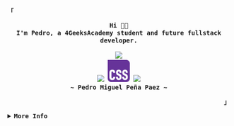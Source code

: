 <p align="left"><strong><samp>「</samp></strong></p>
  <p align="center">
    <samp>
      <b>
        Hi 👋🏼
      <br>
        I'm Pedro, a 4GeeksAcademy student and future fullstack developer.
      </b>
      <br>
      <br>
        <image src="https://readme-typing-svg.herokuapp.com?font=Permanent+Marker&size=20&color=B29FB6FF&center=true&width=410&height=45&lines=The+code+makes+me+free.">
      <br>
        <img width="50px" src="https://raw.githubusercontent.com/ryanoasis/nerd-fonts/master/src/svgs/html.svg" >
        <img width="50px" src="https://raw.githubusercontent.com/ryanoasis/nerd-fonts/master/src/svgs/css.svg" > 
        <img width="50px" src="https://raw.githubusercontent.com/ryanoasis/nerd-fonts/master/src/svgs/javascript.svg" > 
      <br>
      <b>
        ~ Pedro Miguel Peña Paez ~
      </b>
    </samp>
  </p>
<p align="right"><strong><samp>」</samp></strong></p>

<details>
<summary><samp><b>More Info</b></samp></summary>

<h2></h2><br>

<!-- Contact Me -->
<p align="center">
  <samp>
    [<a href="https://www.linkedin.com/in/pedrompena/">linkedin</a>]
    [<a href="mailto:pedrompena07@gmail.com">e-mail</a>]
  </samp>
</p>
